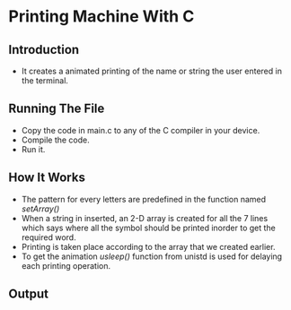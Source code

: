 # Printing Machine With C
## Introduction
  * It creates a animated printing of the name or string the user entered in the terminal.

## Running The File
  * Copy the code in main.c to any of the C compiler in your device.
  * Compile the code.
  * Run it.
 
## How It Works
  * The pattern for every letters are predefined in the function named *setArray()*
  * When a string in inserted, an 2-D array is created for all the 7 lines which says where all the symbol should be printed inorder to get the required word.
  * Printing is taken place according to the array that we created earlier.
  * To get the animation *usleep()* function from unistd is used for delaying each printing operation.
  
## Output
  
